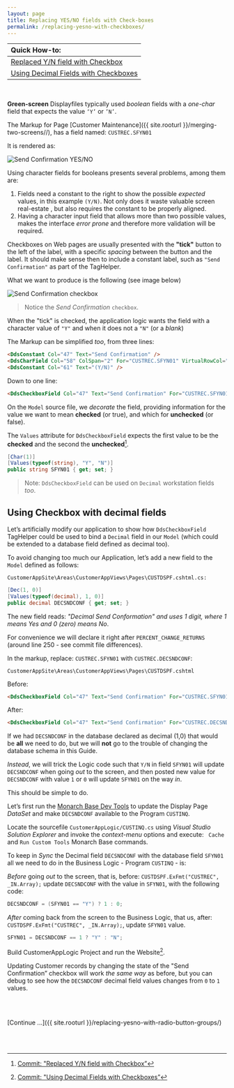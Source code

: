 ```yaml
---
layout: page
title: Replacing YES/NO fields with Check-boxes
permalink: /replacing-yesno-with-checkboxes/
---
```

| Quick How-to: 
|:-------------
| [Replaced Y/N field with Checkbox](https://github.com/ASNA/SunFarm/search?q=Replaced+Y%2FN+field+with+Checkbox&type=commits)
| [Using Decimal Fields with Checkboxes](https://github.com/ASNA/SunFarm/search?q=Using+Decimal+Fields+with+Checkboxes&type=commits)

<br>

**Green-screen** Displayfiles typically used *boolean* fields with a *one-char* field that expects the value `‘Y’` or `’N’`. 

The Markup for Page [Customer Maintenance]({{ site.rooturl }}/merging-two-screens//), has a field named: `CUSTREC.SFYN01`

It is rendered as:

![Send Confirmation YES/NO](/images/page-two-checkbox-01.png/)

Using character fields for booleans presents several problems, among them are:

1. Fields need a constant to the right to show the possible *expected* values, in this example `(Y/N)`. Not only does it waste valuable screen real-estate , but also requires the constant to be properly aligned.
2. Having a character input field that allows more than two possible values, makes the interface *error prone* and therefore more validation will be required.

Checkboxes on Web pages are usually presented with the **"tick"** button to the left of the label, with a specific *spacing* between the button and the label. It should make sense then to include a constant label, such as `"Send Confirmation"` as part of the TagHelper.

What we want to produce is the following (see image below)

![Send Confirmation checkbox](/images/page-two-checkbox-02.png/)

>Notice the *Send Confirmation* `checkbox`.

When the "tick" is checked, the application logic wants the field with a character value of `"Y"` and when it does not a `"N"` (or a *blank*)

The Markup can be simplified *too*, from three lines:

```html
<DdsConstant Col="47" Text="Send Confirmation" />
<DdsCharField Col="58" ColSpan="2" For="CUSTREC.SFYN01" VirtualRowCol="18,27" />
<DdsConstant Col="61" Text="(Y/N)" />
```

Down to one line:

```html
<DdsCheckboxField Col="47" Text="Send Confirmation" For="CUSTREC.SFYN01" VirtualRowCol="18,27" />
```

On the `Model` source file, we *decorate* the field, providing information for the value we want to mean **checked** (or true), and which for **unchecked** (or false). 

The `Values` attribute for `DdsCheckboxField` expects the first value to be the **checked** and the second the **unchecked**[^1].

```cs
[Char(1)]
[Values(typeof(string), "Y", "N")]
public string SFYN01 { get; set; }
```

>Note: `DdsCheckboxField` can be used on `Decimal` workstation fields *too*.

## Using Checkbox with decimal fields

Let’s artificially modify our application to show how `DdsCheckboxField` TagHelper could be used to bind a `Decimal` field in our `Model` (which could be extended to a database field defined as decimal too).

To avoid changing too much our Application, let’s add a new field to the `Model` defined as follows:

~~~
CustomerAppSite\Areas\CustomerAppViews\Pages\CUSTDSPF.cshtml.cs:
~~~

```cs
[Dec(1, 0)]
[Values(typeof(decimal), 1, 0)]
public decimal DECSNDCONF { get; set; }
```

The new field reads: *"Decimal Send Conformation" and uses 1 digit, where 1 means Yes and 0 (zero) means No*.

For convenience we will declare it right after `PERCENT_CHANGE_RETURNS` (around line 250 - see commit file differences).

In the markup, replace: `CUSTREC.SFYN01` with `CUSTREC.DECSNDCONF`:

~~~
CustomerAppSite\Areas\CustomerAppViews\Pages\CUSTDSPF.cshtml
~~~

Before:

```html
<DdsCheckboxField Col="47" Text="Send Confirmation" For="CUSTREC.SFYN01" VirtualRowCol="18,27" />
```

After:

```html
<DdsCheckboxField Col="47" Text="Send Confirmation" For="CUSTREC.DECSNDCONF" VirtualRowCol="18,27" />
```

If we had `DECSNDCONF` in the database declared as decimal (1,0) that would be **all** we need to do, but we will **not** go to the trouble of changing the database schema in this Guide.

*Instead*, we will trick the Logic code such that `Y/N` in field `SFYN01` will update `DECSNDCONF` when going *out* to the screen, and then posted new value for `DECSNDCONF` with value `1` or `0` will update `SFYN01` on the way *in*. 

This should be simple to do.

Let’s  first run the [Monarch Base Dev Tools](https://asnaqsys.github.io/concepts/enhancements/dev-tools.html) to update the Display Page *DataSet* and make `DECSNDCONF` available to the Program `CUSTINQ`.

Locate the sourcefile `CustomerAppLogic/CUSTINQ.cs` using *Visual Studio Solution Explorer* and invoke the *context-menu* options and execute: ` Cache` and `Run Custom Tools` Monarch Base commands.

To keep in *Sync* the Decimal field `DECSNDCONF` with the database field `SFYN01` all we need to do in the Business Logic - Program `CUSTINQ` - is:

*Before* going *out* to the screen, that is, before: `CUSTDSPF.ExFmt("CUSTREC", _IN.Array);` update `DECSNDCONF` with the value in `SFYN01`, with the following code:

```cs
DECSNDCONF = (SFYN01 == "Y") ? 1 : 0;
```

*After* coming back from the screen to the Business Logic, that us, after: `CUSTDSPF.ExFmt("CUSTREC", _IN.Array);`, update `SFYN01` value.

```cs
SFYN01 = DECSNDCONF == 1 ? "Y" : "N";
```
Build CustomerAppLogic Project and run the Website[^2].

Updating Customer records by changing the state of the "Send Confirmation” checkbox will work *the same way* as before, but you can debug to see how the `DECSNDCONF` decimal field values changes from `0` to `1` values.

<br>
<br>

[Continue ...]({{ site.rooturl }}/replacing-yesno-with-radio-button-groups/)

<br>
<br>

[^1]: [Commit: "Replaced Y/N field with Checkbox”](https://github.com/ASNA/SunFarm/search?q=Replaced+Y%2FN+field+with+Checkbox&type=commits)
[^2]: [Commit: "Using Decimal Fields with Checkboxes”](https://github.com/ASNA/SunFarm/search?q=Using+Decimal+Fields+with+Checkboxes&type=commits)